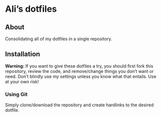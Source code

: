 # Ali’s dotfiles

## About

Consolidating all of my dotfiles in a single repository.

## Installation

**Warning:** If you want to give these dotfiles a try, you should first fork this repository, review the code, and remove/change things you don’t want or need. Don’t blindly use my settings unless you know what that entails. Use at your own risk!

### Using Git

Simply clone/download the repository and create hardlinks to the desired dotfile.
